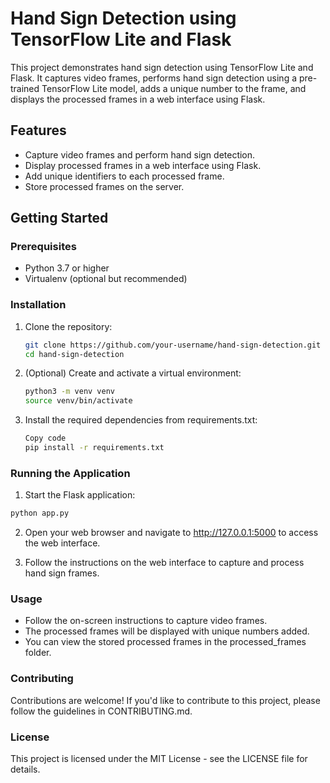 # Hand Sign Detection using TensorFlow Lite and Flask

This project demonstrates hand sign detection using TensorFlow Lite and Flask. It captures video frames, performs hand sign detection using a pre-trained TensorFlow Lite model, adds a unique number to the frame, and displays the processed frames in a web interface using Flask.

## Features

- Capture video frames and perform hand sign detection.
- Display processed frames in a web interface using Flask.
- Add unique identifiers to each processed frame.
- Store processed frames on the server.

## Getting Started

### Prerequisites

- Python 3.7 or higher
- Virtualenv (optional but recommended)

### Installation

1. Clone the repository:

   ```bash
   git clone https://github.com/your-username/hand-sign-detection.git
   cd hand-sign-detection
   ```

2. (Optional) Create and activate a virtual environment:

    ```bash
    python3 -m venv venv
    source venv/bin/activate
    ```

3. Install the required dependencies from requirements.txt:

    ```bash
    Copy code
    pip install -r requirements.txt
    ```

### Running the Application

1. Start the Flask application:

```bash
python app.py
```

2. Open your web browser and navigate to http://127.0.0.1:5000 to access the web interface.

3. Follow the instructions on the web interface to capture and process hand sign frames.

### Usage
- Follow the on-screen instructions to capture video frames.
- The processed frames will be displayed with unique numbers added.
- You can view the stored processed frames in the processed_frames folder.


### Contributing
Contributions are welcome! If you'd like to contribute to this project, please follow the guidelines in CONTRIBUTING.md.

### License
This project is licensed under the MIT License - see the LICENSE file for details.

